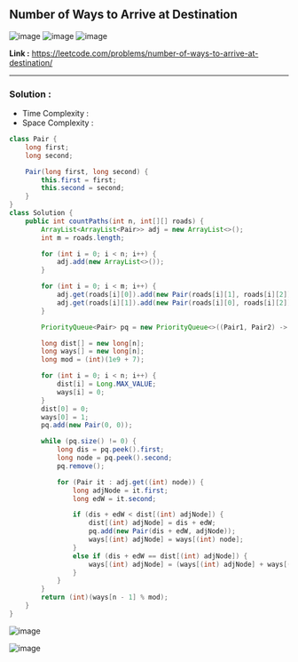 ## Number of Ways to Arrive at Destination

![image](https://github.com/alkabharti/Graph/assets/23376002/f2bf74f4-18ba-46e2-8cdc-1e7372af2fe4)
![image](https://github.com/alkabharti/Graph/assets/23376002/3bf908b7-79dc-4b8b-a8c9-994a3618de9c)
![image](https://github.com/alkabharti/Graph/assets/23376002/c1c523f3-b151-4df2-901c-4e8582fe449e)


**Link :** https://leetcode.com/problems/number-of-ways-to-arrive-at-destination/

-----------------------------------------------------------------------------------------------------------------------------------------------------------------------------------------------


### Solution : 

- Time Complexity :
- Space Complexity :


```java
class Pair {
    long first;
    long second;

    Pair(long first, long second) {
        this.first = first;
        this.second = second;
    }
}
class Solution {
    public int countPaths(int n, int[][] roads) {
        ArrayList<ArrayList<Pair>> adj = new ArrayList<>();
        int m = roads.length;

        for (int i = 0; i < n; i++) {
            adj.add(new ArrayList<>());
        }

        for (int i = 0; i < m; i++) {
            adj.get(roads[i][0]).add(new Pair(roads[i][1], roads[i][2]));
            adj.get(roads[i][1]).add(new Pair(roads[i][0], roads[i][2]));
        }

        PriorityQueue<Pair> pq = new PriorityQueue<>((Pair1, Pair2) -> Long.compare(Pair1.first, Pair2.first));

        long dist[] = new long[n];
        long ways[] = new long[n];
        long mod = (int)(1e9 + 7);

        for (int i = 0; i < n; i++) {
            dist[i] = Long.MAX_VALUE;
            ways[i] = 0;
        }
        dist[0] = 0;
        ways[0] = 1;
        pq.add(new Pair(0, 0));

        while (pq.size() != 0) {
            long dis = pq.peek().first;
            long node = pq.peek().second;
            pq.remove();

            for (Pair it : adj.get((int) node)) {
                long adjNode = it.first;
                long edW = it.second;

                if (dis + edW < dist[(int) adjNode]) {
                    dist[(int) adjNode] = dis + edW;
                    pq.add(new Pair(dis + edW, adjNode));
                    ways[(int) adjNode] = ways[(int) node];
                } 
                else if (dis + edW == dist[(int) adjNode]) {
                    ways[(int) adjNode] = (ways[(int) adjNode] + ways[(int) node]) % mod;
                }
            }
        }
        return (int)(ways[n - 1] % mod);
    }
}

```

![image](https://github.com/alkabharti/Graph/assets/23376002/4e600856-20fb-4729-96f6-dffe2d0534a5)

![image](https://github.com/alkabharti/Graph/assets/23376002/b2db6df0-0416-4b9d-8983-248b92031017)
